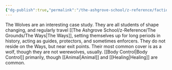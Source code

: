 ```yaml
---
{"dg-publish":true,"permalink":"/the-ashgrove-school/z-reference/factions-clubs/wolves/"}
---
```


The Wolves are an interesting case study. They are all students of shape changing, and regularly travel [[The Ashgrove School/z-Reference/The Grounds/The Ways\|The Ways]], setting themselves up for long periods in history, acting as guides, protectors, and sometimes enforcers. They do not reside on the Ways, but near exit points. Their most common cover is as a wolf, though they are not werewolves, usually.
[[Body Control\|Body Control]] primarily, though [[Animal\|Animal]] and [[Healing\|Healing]] are common.